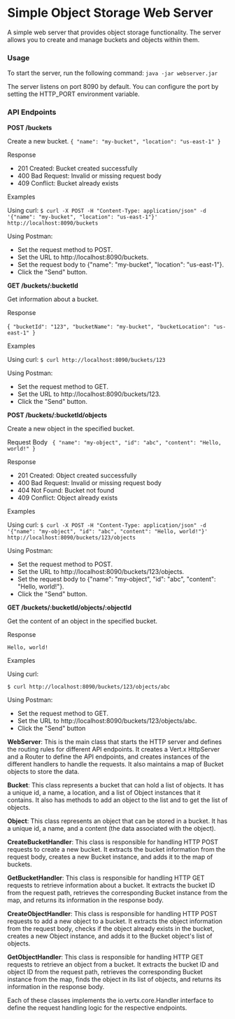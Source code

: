 # Simple Object Storage Web Server

A simple web server that provides object storage functionality. The server allows you to create and manage buckets and objects within them.

### Usage
To start the server, run the following command:
`java -jar webserver.jar`

The server listens on port 8090 by default. You can configure the port by setting the HTTP_PORT environment variable.

### API Endpoints
**POST /buckets**

Create a new bucket.
`{
"name": "my-bucket",
"location": "us-east-1"
}`

Response
* 201 Created: Bucket created successfully
* 400 Bad Request: Invalid or missing request body
* 409 Conflict: Bucket already exists

Examples

Using curl:
`$ curl -X POST -H "Content-Type: application/json" -d '{"name": "my-bucket", "location": "us-east-1"}' http://localhost:8090/buckets
`

Using Postman:
* Set the request method to POST.
* Set the URL to http://localhost:8090/buckets.
* Set the request body to {"name": "my-bucket", "location": "us-east-1"}.
* Click the "Send" button.

**GET /buckets/:bucketId**

Get information about a bucket.

Response

{`
"bucketId": "123",
"bucketName": "my-bucket",
"bucketLocation": "us-east-1"
}`

Examples

Using curl:
`$ curl http://localhost:8090/buckets/123`

Using Postman:

* Set the request method to GET.
* Set the URL to http://localhost:8090/buckets/123.
* Click the "Send" button.

**POST /buckets/:bucketId/objects**

Create a new object in the specified bucket.

Request Body
`
{
"name": "my-object",
"id": "abc",
"content": "Hello, world!"
}`

Response

* 201 Created: Object created successfully
* 400 Bad Request: Invalid or missing request body
* 404 Not Found: Bucket not found
* 409 Conflict: Object already exists

Examples

Using curl:
`$ curl -X POST -H "Content-Type: application/json" -d '{"name": "my-object", "id": "abc", "content": "Hello, world!"}' http://localhost:8090/buckets/123/objects
`

Using Postman:

* Set the request method to POST.
* Set the URL to http://localhost:8090/buckets/123/objects.
* Set the request body to {"name": "my-object", "id": "abc", "content": "Hello, world!"}.
* Click the "Send" button.

**GET /buckets/:bucketId/objects/:objectId**

Get the content of an object in the specified bucket.

Response 

`Hello, world!`

Examples

Using curl:

`$ curl http://localhost:8090/buckets/123/objects/abc
`

Using Postman:

* Set the request method to GET.
* Set the URL to http://localhost:8090/buckets/123/objects/abc.
* Click the "Send" button





**WebServer**: This is the main class that starts the HTTP server and defines the routing rules for different API endpoints. It creates a Vert.x HttpServer and a Router to define the API endpoints, and creates instances of the different handlers to handle the requests. It also maintains a map of Bucket objects to store the data.

**Bucket**: This class represents a bucket that can hold a list of objects. It has a unique id, a name, a location, and a list of Object instances that it contains. It also has methods to add an object to the list and to get the list of objects.

**Object**: This class represents an object that can be stored in a bucket. It has a unique id, a name, and a content (the data associated with the object).

**CreateBucketHandler**: This class is responsible for handling HTTP POST requests to create a new bucket. It extracts the bucket information from the request body, creates a new Bucket instance, and adds it to the map of buckets.

**GetBucketHandler**: This class is responsible for handling HTTP GET requests to retrieve information about a bucket. It extracts the bucket ID from the request path, retrieves the corresponding Bucket instance from the map, and returns its information in the response body.

**CreateObjectHandler**: This class is responsible for handling HTTP POST requests to add a new object to a bucket. It extracts the object information from the request body, checks if the object already exists in the bucket, creates a new Object instance, and adds it to the Bucket object's list of objects.

**GetObjectHandler**: This class is responsible for handling HTTP GET requests to retrieve an object from a bucket. It extracts the bucket ID and object ID from the request path, retrieves the corresponding Bucket instance from the map, finds the object in its list of objects, and returns its information in the response body.

Each of these classes implements the io.vertx.core.Handler interface to define the request handling logic for the respective endpoints.





